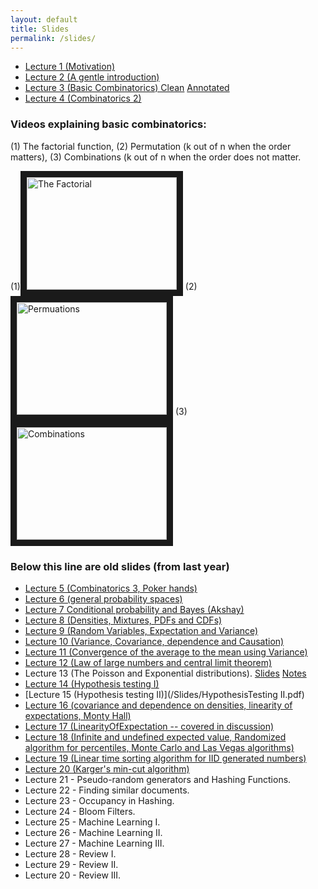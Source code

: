 ```yaml
---
layout: default
title: Slides
permalink: /slides/
---
```


* [Lecture 1 (Motivation)](/Slides/Lecture1.pdf)
* [Lecture 2 (A gentle introduction)](/Slides/Lecture2.pdf)
* [Lecture 3 (Basic Combinatorics) Clean](/Slides/basicCombinatorics.pdf) [Annotated](/Slides/basicCombinatoricsAnnotated.pdf)
* [Lecture 4 (Combinatorics 2)](/Slides/Combinatorics2.pdf)

### Videos explaining basic combinatorics:

(1) The factorial function, (2) Permutation (k out of n when the order matters), (3) Combinations (k out of n when the order does not matter.

(1)<a href="http://www.youtube.com/watch?feature=player_embedded&v=0WrBkmM0Mvo" target="_blank"><img src="http://img.youtube.com/vi/0WrBkmM0Mvo/0.jpg" 
alt="The Factorial" width="240" height="180" border="10" /></a>
(2)<a href="http://www.youtube.com/watch?feature=player_embedded&v=-g_uxzRPY9U" target="_blank"><img src="http://img.youtube.com/vi/-g_uxzRPY9U/0.jpg" 
alt="Permuations" width="240" height="180" border="10" /></a>
(3)<a href="http://www.youtube.com/watch?feature=player_embedded&v=TaPIYqe6i-c" target="_blank"><img src="http://img.youtube.com/vi/TaPIYqe6i-c/0.jpg" 
alt="Combinations" width="240" height="180" border="10" /></a>

### Below this line are old slides (from last year)

* [Lecture 5 (Combinatorics 3, Poker hands)](/Slides/PokerHands.pdf)
* [Lecture 6 (general probability spaces)](/Slides/GeneralProbabilitySpaces.pdf)
* [Lecture 7 Conditional probability and Bayes (Akshay)](/Slides/CondProbability-UnionBound.pdf)
* [Lecture 8 (Densities, Mixtures, PDFs and CDFs)](/Slides/DensitiesMixturesPDFCDF.pdf)
* [Lecture 9 (Random Variables, Expectation and Variance)](/Slides/RandomVariablesExpectationVariance.pdf)  
* [Lecture 10 (Variance, Covariance, dependence and Causation)](/Slides/CovCorr.pdf)
* [Lecture 11 (Convergence of the average to the mean using Variance)](/Slides/MarkovChebyshev.pdf)
* [Lecture 12 (Law of large numbers and central limit theorem)](/Slides/LargeNumbersCLT.pdf)  
* Lecture 13 (The Poisson and Exponential distributions). [Slides](/Slides/PoiExpSlides.pdf)  [Notes](/Slides/PoiExp.pdf)  
* [Lecture 14 (Hypothesis testing I)](/Slides/HypothesisTesting.pdf)
* [Lecture 15 (Hypothesis testing II)](/Slides/HypothesisTesting II.pdf)
* [Lecture 16 (covariance and dependence on densities, linearity of expectations, Monty Hall)](/Slides/covdepOnDensitiesLinearityInfiniteMontyHall.pdf)
* [Lecture 17 (LinearityOfExpectation -- covered in discussion)](/Slides/Linearityofexpectationproblems.pdf)
* [Lecture 18 (Infinite and undefined expected value, Randomized algorithm for percentiles, Monte Carlo and Las Vegas algorithms)](/Slides/RandomizedMedian.pdf)
* [Lecture 19 (Linear time sorting algorithm for IID generated numbers)](/Slides/LinearTimeSorting.pdf)
* [Lecture 20 (Karger's min-cut algorithm)](/Slides/KargersAlgorithm.pdf)
* Lecture 21 - Pseudo-random generators and Hashing Functions.
* Lecture 22 - Finding similar documents.
* Lecture 23 - Occupancy in Hashing.
* Lecture 24 - Bloom Filters.
* Lecture 25 - Machine Learning I.
* Lecture 26 - Machine Learning II.
* Lecture 27 - Machine Learning III.
* Lecture 28 - Review I.
* Lecture 29 - Review II.
* Lecture 20 - Review III.
